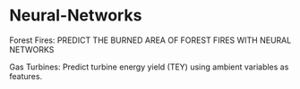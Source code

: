 # Neural-Networks

Forest Fires: PREDICT THE BURNED AREA OF FOREST FIRES WITH NEURAL NETWORKS

Gas Turbines: Predict turbine energy yield (TEY) using ambient variables as features.
